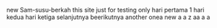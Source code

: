 new Sam-susu-berkah
this site just for testing only
hari pertama 1
hari kedua
hari ketiga
selanjutnya
beerikutnya
another onea
new a
a
z
aa
a
a
